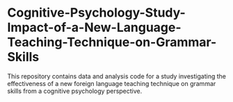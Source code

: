 # Cognitive-Psychology-Study-Impact-of-a-New-Language-Teaching-Technique-on-Grammar-Skills
This repository contains data and analysis code for a study investigating the effectiveness of a new foreign language teaching technique on grammar skills from a cognitive psychology perspective.
